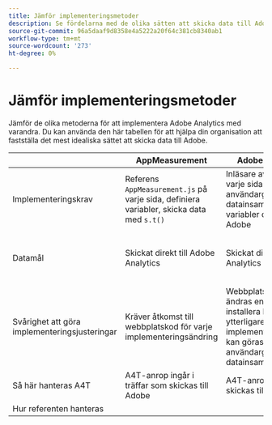```yaml
---
title: Jämför implementeringsmetoder
description: Se fördelarna med de olika sätten att skicka data till Adobe Analytics.
source-git-commit: 96a5daaf9d8358e4a5222a20f64c381cb8340ab1
workflow-type: tm+mt
source-wordcount: '273'
ht-degree: 0%

---
```


# Jämför implementeringsmetoder

Jämför de olika metoderna för att implementera Adobe Analytics med varandra. Du kan använda den här tabellen för att hjälpa din organisation att fastställa det mest idealiska sättet att skicka data till Adobe.

|  | AppMeasurement | Adobe Analytics-tillägg | Web SDK | Web SDK-tillägg |
| --- | --- | --- | --- | --- |
| Implementeringskrav | Referens `AppMeasurement.js` på varje sida, definiera variabler, skicka data med `s.t()` | Inläsare av referenstaggar på varje sida använder användargränssnittet för datainsamling för att definiera variabler och skicka data till Adobe | Referens `Alloy.js` på varje sida använder `alloy("sendEvent",{})` för att skicka ett JSON-objekt som innehåller önskade data | Inläsare av referenstaggar på varje sida använder användargränssnittet för datainsamling för att etablera JSON-objektet för att skicka data |
| Datamål | Skickat direkt till Adobe Analytics | Skickat direkt till Adobe Analytics | Skickat till Adobe Experience Platform Edge som vidarebefordrar data till Adobe Analytics | Skickat till Adobe Experience Platform Edge som vidarebefordrar data till Adobe Analytics |
| Svårighet att göra implementeringsjusteringar | Kräver åtkomst till webbplatskod för varje implementeringsändring | Webbplatskoden behöver bara ändras en gång för att installera Loader-taggen. alla ytterligare implementeringsuppdateringar kan göras i användargränssnittet för datainsamling | Kräver åtkomst till webbplatskod för varje implementeringsändring | Webbplatskoden behöver bara ändras en gång för att installera Loader-taggen. alla ytterligare implementeringsuppdateringar kan göras i användargränssnittet för datainsamling |
| Så här hanteras A4T | A4T-anrop ingår i träffar som skickas till Adobe | A4T-anrop ingår i träffar som skickas till Adobe | A4T-anrop skickas som separata träffar | A4T-anrop skickas som separata träffar |
| Hur referenten hanteras |